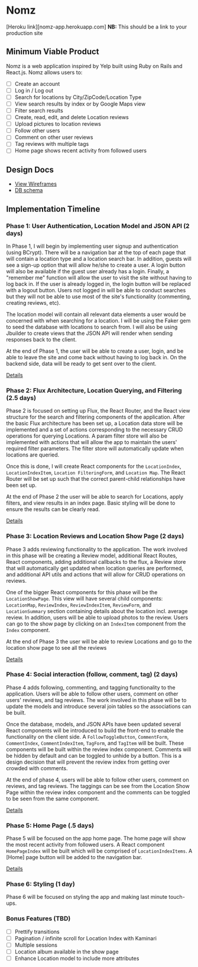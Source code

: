 # Nomz

[Heroku link][nomz-app.herokuapp.com] **NB:** This should be a link to your production site

[heroku]: http://www.herokuapp.com

## Minimum Viable Product

Nomz is a web application inspired by Yelp built using Ruby on Rails
and React.js. Nomz allows users to:

<!-- This is a Markdown checklist. Use it to keep track of your progress! -->

- [ ] Create an account
- [ ] Log in / Log out
- [ ] Search for locations by City/ZipCode/Location Type
- [ ] View search results by index or by Google Maps view
- [ ] Filter search results
- [ ] Create, read, edit, and delete Location reviews
- [ ] Upload pictures to location reviews
- [ ] Follow other users
- [ ] Comment on other user reviews
- [ ] Tag reviews with multiple tags
- [ ] Home page shows recent activity from followed users

## Design Docs
* [View Wireframes][view]
* [DB schema][schema]

[view]: ./docs/views.md
[schema]: ./docs/schema.md

## Implementation Timeline

### Phase 1: User Authentication, Location Model and JSON API (2 days)

In Phase 1, I will begin by implementing user signup and authentication (using BCrypt). There will be a navigation bar at the top of each page that will contain a location type and a location search bar. In addition, guests will see a sign-up option that will allow he/she to create a user. A login button will also be available if the guest user already has a login. Finally, a "remember me" function will allow the user to visit the site without having to log back in. If the user is already logged in, the login button will be replaced with a logout button. Users not logged in will be able to conduct searches but they will not be able to use most of the site's functionality (commenting, creating reviews, etc).

The location model will contain all relevant data elements a user would be concerned with when searching for a location. I will be using the Faker gem to seed the database with locations to search from. I will also be using Jbuilder to create views that the JSON API will render when sending responses back to the client.

At the end of Phase 1, the user will be able to create a user, login, and be able to leave the site and come back without having to log back in.  On the backend side, data will be ready to get sent over to the client.

[Details][phase-one]

### Phase 2: Flux Architecture, Location Querying, and Filtering (2.5 days)

Phase 2 is focused on setting up Flux, the React Router, and the React view structure for the search and filtering components of the application. After the basic Flux architecture has been set up, a Location data store will be implemented and a set of actions corresponding to the necessary CRUD operations for querying Locations. A param filter store will also be implemented with actions that will allow the app to maintain the users' required filter parameters.  The filter store will automatically update when locations are queried.

Once this is done, I will create React components for the `LocationIndex`, `LocationIndexItem`, `Location FilteringForm`, and `Location Map`. The React Router will be set up such that the correct parent-child relationships have been set up.

At the end of Phase 2 the user will be able to search for Locations, apply filters, and view results in an index page. Basic styling will be done to ensure the results can be clearly read.

[Details][phase-two]

### Phase 3: Location Reviews and Location Show Page (2 days)

Phase 3 adds reviewing functionality to the application. The work involved in this phase will be creating a Review model, additional React Routes, React components, adding additional callbacks to the flux, a Review store that will automatically get updated when location queries are performed, and additional API utils and actions that will allow for CRUD operations on reviews.

One of the bigger React components for this phase will be the `LocationShowPage`. This view will have several child components: `LocationMap`, `ReviewIndex`, `ReviewIndexItem`, `ReviewForm`, and `LocationSummary` section containing details about the location incl. average review. In addition, users will be able to upload photos to the review.  Users can go to the show page by clicking on an `IndexItem` component from the `Index` component.

At the end of Phase 3 the user will be able to review Locations and go to the location show page to see all the reviews

[Details][phase-three]

### Phase 4: Social interaction (follow, comment, tag) (2 days)

Phase 4 adds following, commenting, and tagging functionality to the application.  Users will be able to follow other users, comment on other users' reviews, and tag reviews.  The work involved in this phase will be to update the models and introduce several join tables so the associations can be built.

Once the database, models, and JSON APIs have been updated several React components will be introduced to build the front-end to enable the functionality on the client side. A `FollowToggleButton`, `CommentForm`, `CommentIndex`, `CommentIndexItem`, `TagForm`, and `TagItem` will be built. These components will be built within the review index component. Comments will be hidden by default and can be toggled to unhide by a button. This is a design decision that will prevent the review index from getting over crowded with comments.

At the end of phase 4, users will be able to follow other users, comment on reviews, and tag reviews. The taggings can be see from the Location Show Page within the review index component and the comments can be toggled to be seen from the same component.

[Details][phase-four]

### Phase 5: Home Page (.5 days)

Phase 5 will be focused on the app home page.  The home page will show the most recent activity from followed users. A React component `HomePageIndex` will be built which will be comprised of `LocationIndexItems`. A [Home] page button will be added to the navigation bar.

[Details][phase-five]
### Phase 6: Styling (1 day)

Phase 6 will be focused on styling the app and making last minute touch-ups.

### Bonus Features (TBD)
- [ ] Prettify transitions
- [ ] Pagination / infinite scroll for Location Index with Kaminari
- [ ] Multiple sessions
- [ ] Location album available in the show page
- [ ] Enhance Location model to include more attributes

[phase-one]: ./docs/phases/phase1.md
[phase-two]: ./docs/phases/phase2.md
[phase-three]: ./docs/phases/phase3.md
[phase-four]: ./docs/phases/phase4.md
[phase-five]: ./docs/phases/phase5.md
